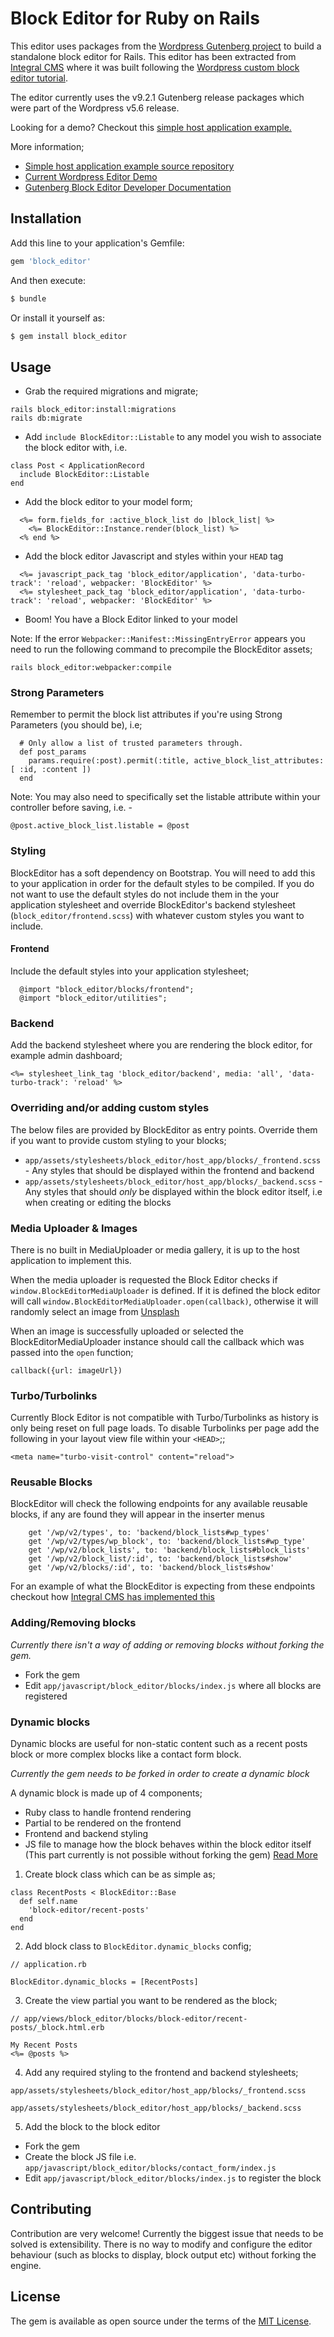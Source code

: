 # Block Editor for Ruby on Rails
This editor uses packages from the [Wordpress Gutenberg project](https://github.com/WordPress/gutenberg) to build a standalone block editor for Rails. This editor has been extracted from [Integral CMS](https://github.com/yamasolutions/integral) where it was built following the [Wordpress custom block editor tutorial](https://developer.wordpress.org/block-editor/how-to-guides/platform/custom-block-editor/).

The editor currently uses the v9.2.1 Gutenberg release packages which were part of the Wordpress v5.6 release.

Looking for a demo? Checkout this [simple host application example.](https://block-editor-rails.herokuapp.com/)

More information;

* [Simple host application example source repository](https://github.com/yamasolutions/block-editor-sample)
* [Current Wordpress Editor Demo](https://wordpress.org/gutenberg/)
* [Gutenberg Block Editor Developer Documentation](https://developer.wordpress.org/block-editor/)

## Installation
Add this line to your application's Gemfile:

```ruby
gem 'block_editor'
```

And then execute:
```bash
$ bundle
```

Or install it yourself as:
```bash
$ gem install block_editor
```

## Usage

* Grab the required migrations and migrate;
```
rails block_editor:install:migrations
rails db:migrate
```
* Add `include BlockEditor::Listable` to any model you wish to associate the block editor with, i.e.

```
class Post < ApplicationRecord
  include BlockEditor::Listable
end
```
* Add the block editor to your model form;
```
  <%= form.fields_for :active_block_list do |block_list| %>
    <%= BlockEditor::Instance.render(block_list) %>
  <% end %>
```
* Add the block editor Javascript and styles within your `HEAD` tag
```
  <%= javascript_pack_tag 'block_editor/application', 'data-turbo-track': 'reload', webpacker: 'BlockEditor' %>
  <%= stylesheet_pack_tag 'block_editor/application', 'data-turbo-track': 'reload', webpacker: 'BlockEditor' %>
```
* Boom! You have a Block Editor linked to your model

Note: If the error `Webpacker::Manifest::MissingEntryError` appears you need to run the following command to precompile the BlockEditor assets;
```
rails block_editor:webpacker:compile
```

### Strong Parameters
Remember to permit the block list attributes if you're using Strong Parameters (you should be), i.e;
```
  # Only allow a list of trusted parameters through.
  def post_params
    params.require(:post).permit(:title, active_block_list_attributes: [ :id, :content ])
  end
```

Note: You may also need to specifically set the listable attribute within your controller before saving, i.e. -
```
@post.active_block_list.listable = @post
```

### Styling

BlockEditor has a soft dependency on Bootstrap. You will need to add this to your application in order for the default styles to be compiled. If you do not want to use the default styles do not include them in the your application stylesheet and override BlockEditor's backend stylesheet (`block_editor/frontend.scss`) with whatever custom styles you want to include.

#### Frontend
Include the default styles into your application stylesheet;
```
  @import "block_editor/blocks/frontend";
  @import "block_editor/utilities";
```

### Backend
Add the backend stylesheet where you are rendering the block editor, for example admin dashboard;
```
<%= stylesheet_link_tag 'block_editor/backend', media: 'all', 'data-turbo-track': 'reload' %>
```

### Overriding and/or adding custom styles
The below files are provided by BlockEditor as entry points. Override them if you want to provide custom styling to your blocks;
* `app/assets/stylesheets/block_editor/host_app/blocks/_frontend.scss` - Any styles that should be displayed within the frontend and backend
* `app/assets/stylesheets/block_editor/host_app/blocks/_backend.scss` - Any styles that should _only_ be displayed within the block editor itself, i.e when creating or editing the blocks

### Media Uploader & Images
There is no built in MediaUploader or media gallery, it is up to the host application to implement this.

When the media uploader is requested the Block Editor checks if `window.BlockEditorMediaUploader` is defined. If it is defined the block editor will call `window.BlockEditorMediaUploader.open(callback)`, otherwise it will randomly select an image from [Unsplash](https://unsplash.com)

When an image is successfully uploaded or selected the BlockEditorMediaUploader instance should call the callback which was passed into the `open` function;
```
callback({url: imageUrl})
```

### Turbo/Turbolinks
Currently Block Editor is not compatible with Turbo/Turbolinks as history is only being reset on full page loads. To disable Turbolinks per page add the following in your layout view file within your `<HEAD>`;;
```
<meta name="turbo-visit-control" content="reload">
```

### Reusable Blocks

BlockEditor will check the following endpoints for any available reusable blocks, if any are found they will appear in the inserter menus
```
    get '/wp/v2/types', to: 'backend/block_lists#wp_types'
    get '/wp/v2/types/wp_block', to: 'backend/block_lists#wp_type'
    get '/wp/v2/block_lists', to: 'backend/block_lists#block_lists'
    get '/wp/v2/block_list/:id', to: 'backend/block_lists#show'
    get '/wp/v2/blocks/:id', to: 'backend/block_lists#show'
```

For an example of what the BlockEditor is expecting from these endpoints checkout how [Integral CMS has implemented this](https://github.com/yamasolutions/integral/blob/master/app/controllers/integral/backend/block_lists_controller.rb)

### Adding/Removing blocks
*Currently there isn't a way of adding or removing blocks without forking the gem.*

* Fork the gem
* Edit `app/javascript/block_editor/blocks/index.js` where all blocks are registered


### Dynamic blocks
Dynamic blocks are useful for non-static content such as a recent posts block or more complex blocks like a contact form block.

*Currently the gem needs to be forked in order to create a dynamic block*

A dynamic block is made up of 4 components;
* Ruby class to handle frontend rendering
* Partial to be rendered on the frontend
* Frontend and backend styling
* JS file to manage how the block behaves within the block editor itself (This part currently is not possible without forking the gem) [Read More](https://developer.wordpress.org/block-editor/how-to-guides/block-tutorial/writing-your-first-block-type)

1. Create block class which can be as simple as;
```
class RecentPosts < BlockEditor::Base
  def self.name
    'block-editor/recent-posts'
  end
end
```
2. Add block class to ```BlockEditor.dynamic_blocks``` config;
```
// application.rb

BlockEditor.dynamic_blocks = [RecentPosts]
```
3. Create the view partial you want to be rendered as the block;
```
// app/views/block_editor/blocks/block-editor/recent-posts/_block.html.erb

My Recent Posts
<%= @posts %>
```
4. Add any required styling to the frontend and backend stylesheets;

```
app/assets/stylesheets/block_editor/host_app/blocks/_frontend.scss
```

```
app/assets/stylesheets/block_editor/host_app/blocks/_backend.scss
```
5. Add the block to the block editor
* Fork the gem
* Create the block JS file i.e. `app/javascript/block_editor/blocks/contact_form/index.js`
* Edit `app/javascript/block_editor/blocks/index.js` to register the block

## Contributing
Contribution are very welcome! Currently the biggest issue that needs to be solved is extensibility. There is no way to modify and configure the editor behaviour (such as blocks to display, block output etc) without forking the engine.

## License
The gem is available as open source under the terms of the [MIT License](https://opensource.org/licenses/MIT).
